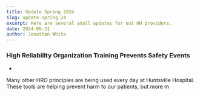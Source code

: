 ```yaml
---
title: Update Spring 2024
slug: update-spring-24
excerpt: Here are several small updates for out HH providers.
date: 2024-05-31
author: Jonathan White
---
```


### High Reliability Organization Training Prevents Safety Events



- 

Many other HRO principles are being used every day at Huntsville Hospital. These tools are helping prevent harm to our patients, but more m